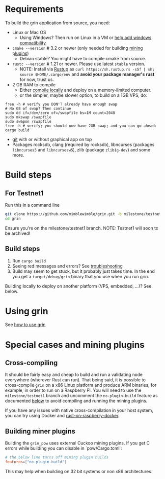 # Requirements
To build the grin application from source, you need:

 - Linux or Mac OS
   - Using Windows? Then run on Linux in a VM or [help add windows compatibility](https://github.com/mimblewimble/docs/wiki/Hacking-and-contributing)
 - `cmake --version` # 3.2 or newer (only needed for building [mining plugins](https://github.com/mimblewimble/cuckoo-miner))
   - Debian stable? You might have to compile cmake from source.
 - `rustc --version` # 1.21 or newer. Please use latest `stable` version.
   - NOTE: Install via [Rustup](https://www.rustup.rs/) as `curl https://sh.rustup.rs -sSf | sh; source $HOME/.cargo/env` and **avoid your package manager's rust** for now, trust us.
 - 2 GB RAM to compile
   - Either [compile locally](https://github.com/mimblewimble/docs/wiki/More-on-building) and deploy on a memory-limited computer.
   - or the simpler, maybe slower option, to build on a 1GB VPS, do:
````
free -h # verify you DON'T already have enough swap
# No GB of swap? Then continue
sudo dd if=/dev/zero of=/swapfile bs=1M count=2048
sudo mkswap /swapfile
sudo swapon /swapfile
free -h # verify; you should now have 2GB swap; and you can go ahead: cargo build
````
 - [git](https://git-scm.com/) with or without graphical app on top
 - Packages rocksdb, clang (required by rocksdb), libncurses (packages `libncurses5` and `libncursesw5`), zlib (package `zlib1g-dev`) and some more.

# Build steps

## For Testnet1

Run this in a command line

```sh
git clone https://github.com/mimblewimble/grin.git -b milestone/testnet1
cd grin
```

Ensure you're on the milestone/testnet1 branch. NOTE: Testnet1 will soon to be archived!

## Build steps
 1. Run `cargo build`
 2. Seeing red messages and errors? See [troubleshooting](https://github.com/mimblewimble/docs/wiki/Troubleshooting)
 3. Build may seem to get stuck, but it probably just takes time. In the end you get a `target/debug/grin` binary that you use when you run grin.

Building locally to deploy on another platform (VPS, embedded, ...)? See below.

# Using grin

See [how to use grin](https://github.com/mimblewimble/docs/wiki/How-to-use-grin)

# Special cases and mining plugins

## Cross-compiling

It should be fairly easy and cheap to build and run a validating node everywhere (wherever Rust can run). That being said, it is possible to cross-compile `grin` on a x86 Linux platform and produce ARM binaries, for example, in order to run on a Raspberry Pi. You will need to use the `milestone/testnet1` branch and uncomment the `no-plugin-build` feature as documented [below](#cuckoo-miner-considerations) to avoid compiling and running the mining plugins.

If you have any issues with native cross-compilation in your host system, you can try using Docker and [rust-on-raspberry-docker](https://github.com/kargakis/rust-on-raspberry-docker).

## Building miner plugins

Building the `grin_pow` uses external Cuckoo mining plugins.
If you get C errors while building you can disable in `pow/Cargo.toml':

```toml
# the below line turns off mining plugin builds
features=["no-plugin-build"]
```

This may help when building on 32 bit systems or non x86 architectures.